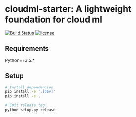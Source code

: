 # cloudml-starter: A lightweight foundation for cloud ml
[![Build Status](https://travis-ci.org/chck/cloudml-starter.svg?branch=master)](https://travis-ci.org/chck/cloudml-starter)
[![license](https://img.shields.io/github/license/mashape/apistatus.svg?maxAge=2592000)](https://github.com/chck/cloudml-starter/blob/master/LICENSE)

## Requirements
Python==3.5.*

## Setup
```bash
# Install dependencies
pip install -e '.[dev]'
pip install -e .

# Emit release tag
python setup.py release
```
